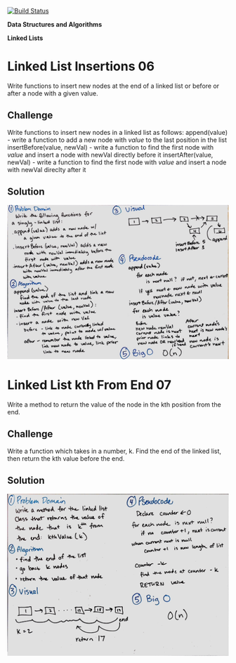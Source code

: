 [![Build Status](https://travis-ci.com/stariel/data-structures-and-algorithms.svg?branch=master)](https://travis-ci.com/stariel/data-structures-and-algorithms)

**Data Structures and Algorithms**

**Linked Lists**

# Linked List Insertions 06
Write functions to insert new nodes at the end of a linked list or before or after a node with a given value.

## Challenge
Write functions to insert new nodes in a linked list as follows:
append(value) - write a function to add a new node with *value* to the last position in the list
insertBefore(value, newVal) - write a function to find the first node with *value* and insert a node with newVal directly before it
insertAfter(value, newVal) - write a function to find the first node with *value* and insert a node with newVal direclty after it

## Solution
![Whiteboarding Image 06](../assets/ll_insertions.jpg)

# Linked List kth From End 07
Write a method to return the value of the node in the kth position from the end.

## Challenge
Write a function which takes in a number, k. Find the end of the linked list, then return the kth value before the end.

## Solution
![Whiteboarding Image 07](../assets/ll_kth_from_end.jpg)